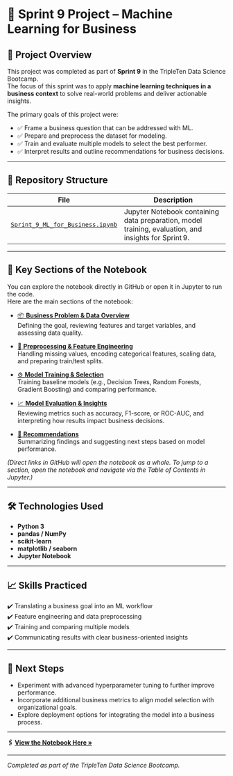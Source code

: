 # 💼 Sprint 9 Project – Machine Learning for Business

## 📌 Project Overview
This project was completed as part of **Sprint 9** in the TripleTen Data Science Bootcamp.  
The focus of this sprint was to apply **machine learning techniques in a business context** to solve real-world problems and deliver actionable insights.

The primary goals of this project were:
- ✅ Frame a business question that can be addressed with ML.
- ✅ Prepare and preprocess the dataset for modeling.
- ✅ Train and evaluate multiple models to select the best performer.
- ✅ Interpret results and outline recommendations for business decisions.

---

## 📂 Repository Structure
| File | Description |
|------|-------------|
| [`Sprint_9_ML_for_Business.ipynb`](Sprint_9_ML_for_Business.ipynb) | Jupyter Notebook containing data preparation, model training, evaluation, and insights for Sprint 9. |

---

## 🚀 Key Sections of the Notebook
You can explore the notebook directly in GitHub or open it in Jupyter to run the code.  
Here are the main sections of the notebook:

- [📦 **Business Problem & Data Overview**](Sprint_9_ML_for_Business.ipynb)  
  Defining the goal, reviewing features and target variables, and assessing data quality.

- [🧹 **Preprocessing & Feature Engineering**](Sprint_9_ML_for_Business.ipynb)  
  Handling missing values, encoding categorical features, scaling data, and preparing train/test splits.

- [⚙️ **Model Training & Selection**](Sprint_9_ML_for_Business.ipynb)  
  Training baseline models (e.g., Decision Trees, Random Forests, Gradient Boosting) and comparing performance.

- [📈 **Model Evaluation & Insights**](Sprint_9_ML_for_Business.ipynb)  
  Reviewing metrics such as accuracy, F1-score, or ROC-AUC, and interpreting how results impact business decisions.

- [📝 **Recommendations**](Sprint_9_ML_for_Business.ipynb)  
  Summarizing findings and suggesting next steps based on model performance.

*(Direct links in GitHub will open the notebook as a whole. To jump to a section, open the notebook and navigate via the Table of Contents in Jupyter.)*

---

## 🛠️ Technologies Used
- **Python 3**
- **pandas / NumPy**
- **scikit-learn**
- **matplotlib / seaborn**
- **Jupyter Notebook**

---

## 📈 Skills Practiced
✔️ Translating a business goal into an ML workflow  
✔️ Feature engineering and data preprocessing  
✔️ Training and comparing multiple models  
✔️ Communicating results with clear business-oriented insights

---

## 📌 Next Steps
- Experiment with advanced hyperparameter tuning to further improve performance.  
- Incorporate additional business metrics to align model selection with organizational goals.  
- Explore deployment options for integrating the model into a business process.

---

**🖇️ [View the Notebook Here »](Sprint_9_ML_for_Business.ipynb)**

---
*Completed as part of the TripleTen Data Science Bootcamp.*

